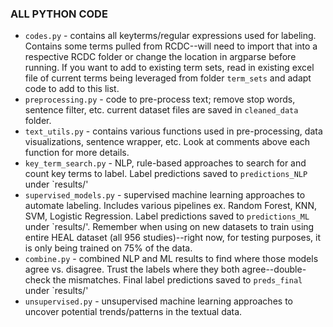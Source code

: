 ### ALL PYTHON CODE

- `codes.py` - contains all keyterms/regular expressions used for labeling. Contains some terms pulled from RCDC--will need to import that into a respective RCDC folder or change the location in argparse before running. If you want to add to existing term sets, read in existing excel file of current terms being leveraged from folder `term_sets` and adapt code to add to this list.    
- `preprocessing.py` - code to pre-process text; remove stop words, sentence filter, etc. current dataset files are saved in `cleaned_data` folder.
- `text_utils.py` - contains various functions used in pre-processing, data visualizations, sentence wrapper, etc. Look at comments above each function for more details. 
- `key_term_search.py` - NLP, rule-based approaches to search for and count key terms to label. Label predictions saved to `predictions_NLP` under `results/'  
- `supervised_models.py` - supervised machine learning approaches to automate labeling. Includes various pipelines ex. Random Forest, KNN, SVM, Logistic Regression. Label predictions saved to `predictions_ML` under `results/'. Remember when using on new datasets to train using entire HEAL dataset (all 956 studies)--right now, for testing purposes, it is only being trained on 75% of the data.  
- `combine.py` - combined NLP and ML results to find where those models agree vs. disagree. Trust the labels where they both agree--double-check the mismatches. Final label predictions saved to `preds_final` under `results/'
- `unsupervised.py` - unsupervised machine learning approaches to uncover potential trends/patterns in the textual data.
